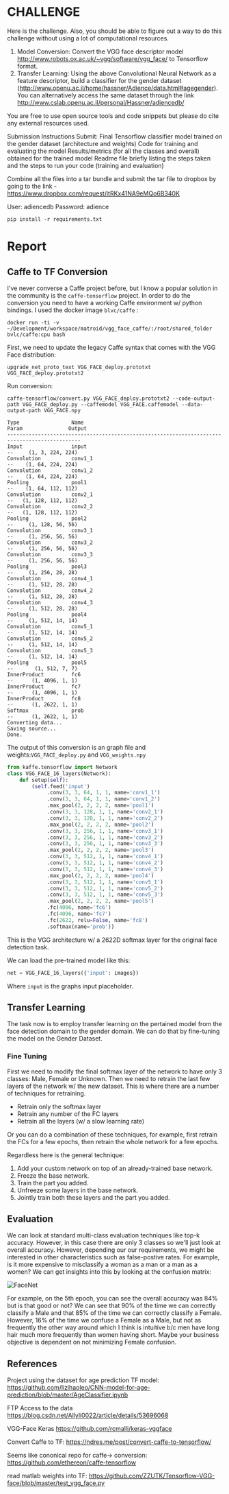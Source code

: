 # CHALLENGE
Here is the challenge.  Also, you should be able to figure out a way to do this challenge without using a lot of computational resources.

1. Model Conversion: Convert the VGG face descriptor model http://www.robots.ox.ac.uk/~vgg/software/vgg_face/  to Tensorflow format.
2. Transfer Learning: Using the above Convolutional Neural Network as a feature descriptor, build a classifier for the gender dataset (http://www.openu.ac.il/home/hassner/Adience/data.html#agegender). You can alternatively access the same dataset through the link  http://www.cslab.openu.ac.il/personal/Hassner/adiencedb/

You are free to use open source tools and code snippets but please do cite any external resources used.

Submission Instructions
Submit:
Final Tensorflow classifier model trained on the gender dataset (architecture and weights)
Code for training and evaluating the model
Results/metrics (for all the classes and overall) obtained for the trained model
Readme file briefly listing the steps taken and the steps to run your code (training and evaluation)

Combine all the files into a tar bundle and submit the tar file to dropbox by going to the link -
https://www.dropbox.com/request/itRKx41NA9eMQo6B340K


User: adiencedb
Password: adience


```
pip install -r requirements.txt
```

# Report

## Caffe to TF Conversion

I've never converse a Caffe project before, but I know a popular solution in the community is the `caffe-tensorflow` project. In order to do the conversion you need to have a working Caffe environment w/ python bindings. I used the docker image `blvc/caffe` :

```shell
docker run -ti -v ~/Development/workspace/matroid/vgg_face_caffe/:/root/shared_folder bvlc/caffe:cpu bash
```

First, we need to update the legacy Caffe syntax that comes with the VGG Face distribution:
```shell
upgrade_net_proto_text VGG_FACE_deploy.prototxt VGG_FACE_deploy.prototxt2
```

Run conversion:

```shell
caffe-tensorflow/convert.py VGG_FACE_deploy.prototxt2 --code-output-path VGG_FACE_deploy.py --caffemodel VGG_FACE.caffemodel --data-output-path VGG_FACE.npy
```

```
Type                 Name                                          Param               Output
----------------------------------------------------------------------------------------------
Input                input                                            --     (1, 3, 224, 224)
Convolution          conv1_1                                          --    (1, 64, 224, 224)
Convolution          conv1_2                                          --    (1, 64, 224, 224)
Pooling              pool1                                            --    (1, 64, 112, 112)
Convolution          conv2_1                                          --   (1, 128, 112, 112)
Convolution          conv2_2                                          --   (1, 128, 112, 112)
Pooling              pool2                                            --     (1, 128, 56, 56)
Convolution          conv3_1                                          --     (1, 256, 56, 56)
Convolution          conv3_2                                          --     (1, 256, 56, 56)
Convolution          conv3_3                                          --     (1, 256, 56, 56)
Pooling              pool3                                            --     (1, 256, 28, 28)
Convolution          conv4_1                                          --     (1, 512, 28, 28)
Convolution          conv4_2                                          --     (1, 512, 28, 28)
Convolution          conv4_3                                          --     (1, 512, 28, 28)
Pooling              pool4                                            --     (1, 512, 14, 14)
Convolution          conv5_1                                          --     (1, 512, 14, 14)
Convolution          conv5_2                                          --     (1, 512, 14, 14)
Convolution          conv5_3                                          --     (1, 512, 14, 14)
Pooling              pool5                                            --       (1, 512, 7, 7)
InnerProduct         fc6                                              --      (1, 4096, 1, 1)
InnerProduct         fc7                                              --      (1, 4096, 1, 1)
InnerProduct         fc8                                              --      (1, 2622, 1, 1)
Softmax              prob                                             --      (1, 2622, 1, 1)
Converting data...
Saving source...
Done.
```


The output of this conversion is an graph file and weights:`VGG_FACE_deploy.py` and `VGG_weights.npy`

```python
from kaffe.tensorflow import Network
class VGG_FACE_16_layers(Network):
    def setup(self):
        (self.feed('input')
             .conv(3, 3, 64, 1, 1, name='conv1_1')
             .conv(3, 3, 64, 1, 1, name='conv1_2')
             .max_pool(2, 2, 2, 2, name='pool1')
             .conv(3, 3, 128, 1, 1, name='conv2_1')
             .conv(3, 3, 128, 1, 1, name='conv2_2')
             .max_pool(2, 2, 2, 2, name='pool2')
             .conv(3, 3, 256, 1, 1, name='conv3_1')
             .conv(3, 3, 256, 1, 1, name='conv3_2')
             .conv(3, 3, 256, 1, 1, name='conv3_3')
             .max_pool(2, 2, 2, 2, name='pool3')
             .conv(3, 3, 512, 1, 1, name='conv4_1')
             .conv(3, 3, 512, 1, 1, name='conv4_2')
             .conv(3, 3, 512, 1, 1, name='conv4_3')
             .max_pool(2, 2, 2, 2, name='pool4')
             .conv(3, 3, 512, 1, 1, name='conv5_1')
             .conv(3, 3, 512, 1, 1, name='conv5_2')
             .conv(3, 3, 512, 1, 1, name='conv5_3')
             .max_pool(2, 2, 2, 2, name='pool5')
             .fc(4096, name='fc6')
             .fc(4096, name='fc7')
             .fc(2622, relu=False, name='fc8')
             .softmax(name='prob'))
```



This is the VGG architecture w/ a 2622D softmax layer for the original face detection task. 

We can load the pre-trained model like this:

```python
net = VGG_FACE_16_layers({'input': images})
```

Where `input` is the graphs input placeholder.



## Transfer Learning

The task now is to employ transfer learning  on the pertained model from the face detection domain to the gender domain. We can do that by fine-tuning the model on the Gender Dataset.

### Fine Tuning

First we need to modify the final softmax layer of the network to have only 3 classes: Male, Female or Unknown. Then we need to retrain the last few layers of the network w/ the new dataset. This is where there are a number of techniques for retraining. 

* Retrain only the softmax layer
* Retrain any number of the FC layers
* Retrain all the layers (w/ a slow learning rate)

Or you can do a combination of these techniques, for example, first retrain the FCs for a few epochs, then retrain the whole network for a few epochs. 

Regardless here is the general technique:

1. Add your custom network on top of an already-trained base network. 
2. Freeze the base network. 
3. Train the part you added. 
4. Unfreeze some layers in the base network. 
5. Jointly train both these layers and the part you added. 

## Evaluation

We can look at standard multi-class evaluation techniques like top-k accuracy. However, in this case there are only 3 classes so we'll just look at overall accuracy. However, depending our our requirements, we might be interested in other characteristics such as false-postive rates. For example, is it more expensive to misclassify a woman as a man or a man as a women? We can get insights into this by looking at the confusion matrix:

![FaceNet](https://eggie5_production.s3.amazonaws.com/static/213853.png)

For example, on the 5th epoch, you can see the overall accuracy was 84% but is that good or not? We can see that 90% of the time we can correctly classify a Male and that 85% of the time we can correctly classify a Female. However, 16% of the time we confuse a Female as a Male, but not as frequently the other way around which I think is intuitive b/c men have long hair much more frequently than women having short. Maybe your business objective is dependent on not minimizing Female confusion. 

## References

Project using the dataset for age prediction TF model:
https://github.com/lizihaoleo/CNN-model-for-age-prediction/blob/master/AgeClassifier.ipynb

FTP Access to the data
https://blog.csdn.net/Allyli0022/article/details/53696068

VGG-Face Keras
https://github.com/rcmalli/keras-vggface

Convert Caffe to TF:
https://ndres.me/post/convert-caffe-to-tensorflow/

Seems like cononical repo for caffe-> conversion:
https://github.com/ethereon/caffe-tensorflow

read matlab weights into TF:
https://github.com/ZZUTK/Tensorflow-VGG-face/blob/master/test_vgg_face.py